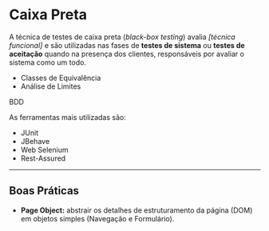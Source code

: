 # Caixa Preta
A técnica de testes de caixa preta (*black-box testing*) avalia *[técnica funcional]* e são utilizadas nas fases de **testes de sistema** ou **testes de aceitação** quando na presença dos clientes, responsáveis por avaliar o sistema como um todo.

* Classes de Equivalência
* Análise de Limites

BDD

As ferramentas mais utilizadas são:

* JUnit
* JBehave
* Web Selenium
* Rest-Assured

---

## Boas Práticas
* **Page Object:** abstrair os detalhes de estruturamento da página (DOM) em objetos simples (Navegação e Formulário).
